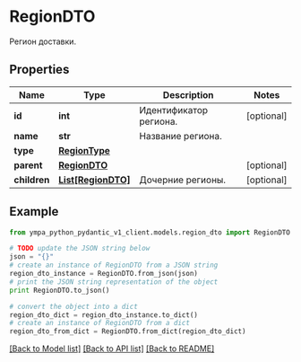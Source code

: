 # RegionDTO

Регион доставки.

## Properties
Name | Type | Description | Notes
------------ | ------------- | ------------- | -------------
**id** | **int** | Идентификатор региона. | [optional] 
**name** | **str** | Название региона. | 
**type** | [**RegionType**](RegionType.md) |  | 
**parent** | [**RegionDTO**](RegionDTO.md) |  | [optional] 
**children** | [**List[RegionDTO]**](RegionDTO.md) | Дочерние регионы. | [optional] 

## Example

```python
from ympa_python_pydantic_v1_client.models.region_dto import RegionDTO

# TODO update the JSON string below
json = "{}"
# create an instance of RegionDTO from a JSON string
region_dto_instance = RegionDTO.from_json(json)
# print the JSON string representation of the object
print RegionDTO.to_json()

# convert the object into a dict
region_dto_dict = region_dto_instance.to_dict()
# create an instance of RegionDTO from a dict
region_dto_from_dict = RegionDTO.from_dict(region_dto_dict)
```
[[Back to Model list]](../README.md#documentation-for-models) [[Back to API list]](../README.md#documentation-for-api-endpoints) [[Back to README]](../README.md)


